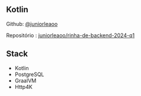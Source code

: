 ## Kotlin

Github: [@juniorleaoo](https://github.com/juniorleaoo)

Repositório : [juniorleaoo/rinha-de-backend-2024-q1](https://github.com/juniorleaoo/rinha-de-backend-2024-q1)

## Stack
- Kotlin
- PostgreSQL
- GraalVM
- Http4K
